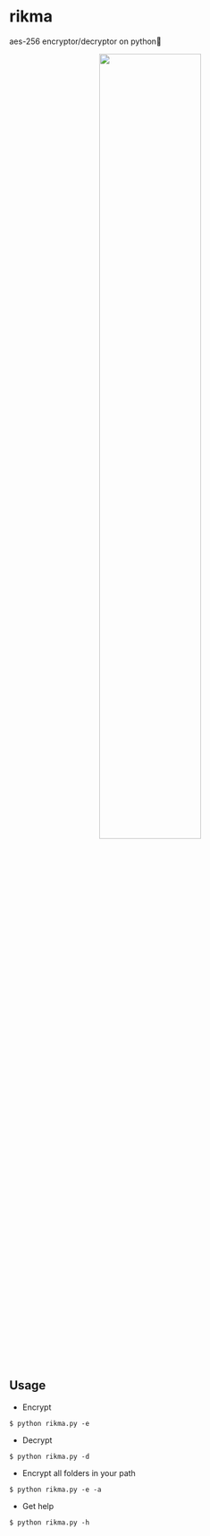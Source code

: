 # rikma
aes-256 encryptor/decryptor on python🐍

<p align="center">
  <img src="https://user-images.githubusercontent.com/78678868/128592979-4a312a69-b497-4c2f-b63f-c2b749a12cd5.png" width=60% height=60%>
</p>

Usage
----
* Encrypt
```
$ python rikma.py -e
```
* Decrypt
```
$ python rikma.py -d
```
* Encrypt all folders in your path
```
$ python rikma.py -e -a
```
* Get help
```
$ python rikma.py -h
```
